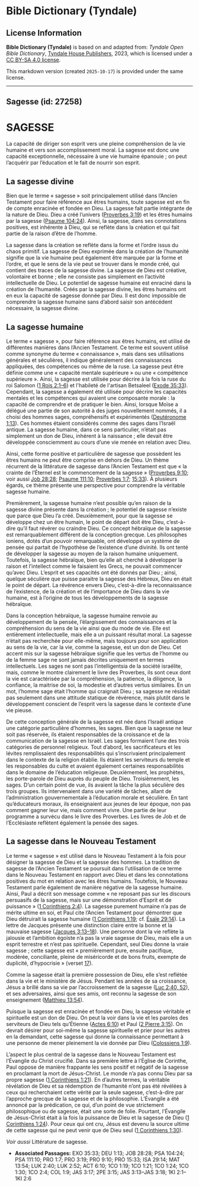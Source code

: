# Bible Dictionary (Tyndale)

## License Information

**Bible Dictionary (Tyndale)** is based on and adapted from: _Tyndale Open Bible Dictionary_, [Tyndale House Publishers](https://tyndaleopenresources.com/), 2023, which is licensed under a [CC BY-SA 4.0 license](https://creativecommons.org/licenses/by-sa/4.0/legalcode.en).

This markdown version (created `2025-10-17`) is provided under the same license.



--------------------------------

## Sagesse (id: 27258)

SAGESSE
=======

La capacité de diriger son esprit vers une pleine compréhension de la vie humaine et vers son accomplissement moral. La sagesse est donc une capacité exceptionnelle, nécessaire à une vie humaine épanouie ; on peut l’acquérir par l’éducation et le fait de nourrir son esprit.

La sagesse divine
-----------------

Bien que le terme « sagesse » soit principalement utilisé dans l’Ancien Testament pour faire référence aux êtres humains, toute sagesse est en fin de compte enracinée et fondée en Dieu. La sagesse fait partie intégrante de la nature de Dieu. Dieu a créé l’univers ([Proverbes 3:19](https://ref.ly/Prov3:19)) et les êtres humains par la sagesse ([Psaume 104:24](https://ref.ly/Ps104:24)). Ainsi, la sagesse, dans ses connotations positives, est inhérente à Dieu, qui se reflète dans la création et qui fait partie de la raison d’être de l’homme.

La sagesse dans la création se reflète dans la forme et l’ordre issus du chaos primitif. La sagesse de Dieu exprimée dans la création de l’humanité signifie que la vie humaine peut également être marquée par la forme et l’ordre, et que le sens de la vie peut se trouver dans le monde créé, qui contient des traces de la sagesse divine. La sagesse de Dieu est créative, volontaire et bonne ; elle ne consiste pas simplement en l’activité intellectuelle de Dieu. Le potentiel de sagesse humaine est enraciné dans la création de l’humanité. Créés par la sagesse divine, les êtres humains ont en eux la capacité de sagesse donnée par Dieu. Il est donc impossible de comprendre la sagesse humaine sans d’abord saisir son antécédent nécessaire, la sagesse divine.

La sagesse humaine
------------------

Le terme « sagesse », pour faire référence aux êtres humains, est utilisé de différentes manières dans l’Ancien Testament. Ce terme est souvent utilisé comme synonyme du terme « connaissance », mais dans ses utilisations générales et séculières, il indique généralement des connaissances appliquées, des compétences ou même de la ruse. La sagesse peut être définie comme une « capacité mentale supérieure » ou une « compétence supérieure ». Ainsi, la sagesse est utilisée pour décrire à la fois la ruse du roi Salomon ([1 Rois 2:1–6](https://ref.ly/1Kgs2:1-1Kgs2:6)) et l'habileté de l'artisan Betsaleel ([Exode 35:33](https://ref.ly/Exod35:33)). Cependant, la sagesse a également été utilisée pour décrire les capacités mentales et les compétences qui avaient une composante morale : la capacité de comprendre et de pratiquer le bien. Ainsi, lorsque Moïse a délégué une partie de son autorité à des juges nouvellement nommés, il a choisi des hommes sages, compréhensifs et expérimentés ([Deutéronome 1:13](https://ref.ly/Deut1:13)). Ces hommes étaient considérés comme des sages dans l’Israël antique. La sagesse humaine, dans ce sens particulier, n’était pas simplement un don de Dieu, inhérent à la naissance ; elle devait être développée consciemment au cours d’une vie menée en relation avec Dieu.

Ainsi, cette forme positive et particulière de sagesse que possèdent les êtres humains ne peut être comprise en dehors de Dieu. Un thème récurrent de la littérature de sagesse dans l’Ancien Testament est que « la crainte de l’Éternel est le commencement de la sagesse » ([Proverbes 9:10](https://ref.ly/Prov9:10); voir aussi [Job 28:28](https://ref.ly/Job28:28); [Psaume 111:10](https://ref.ly/Ps111:10); [Proverbes 1:7](https://ref.ly/Prov1:7); [15:33](https://ref.ly/Prov15:33)). À plusieurs égards, ce thème présente une perspective pour comprendre la véritable sagesse humaine.

Premièrement, la sagesse humaine n’est possible qu’en raison de la sagesse divine présente dans la création ; le potentiel de sagesse n’existe que parce que Dieu l’a créé. Deuxièmement, pour que la sagesse se développe chez un être humain, le point de départ doit être Dieu, c’est\-à\-dire qu’il faut révérer ou craindre Dieu. Ce concept hébraïque de la sagesse est remarquablement différent de la conception grecque. Les philosophes ioniens, dotés d’un pouvoir remarquable, ont développé un système de pensée qui partait de l’hypothèse de l’existence d’une divinité. Ils ont tenté de développer la sagesse au moyen de la raison humaine uniquement. Toutefois, la sagesse hébraïque, bien qu’elle ait cherché à développer la raison et l’intellect comme le faisaient les Grecs, ne pouvait commencer qu’avec Dieu. L’esprit et ses capacités ont été donnés par Dieu ; ainsi, quelque séculière que puisse paraitre la sagesse des Hébreux, Dieu en était le point de départ. La révérence envers Dieu, c’est\-à\-dire la reconnaissance de l’existence, de la création et de l’importance de Dieu dans la vie humaine, est à l’origine de tous les développements de la sagesse hébraïque.

Dans la conception hébraïque, la sagesse humaine renvoie au développement de la pensée, l’élargissement des connaissances et la compréhension du sens de la vie ainsi que du mode de vie. Elle est entièrement intellectuelle, mais elle a un puissant résultat moral. La sagesse n’était pas recherchée pour elle\-même, mais toujours pour son application au sens de la vie, car la vie, comme la sagesse, est un don de Dieu. Cet accent mis sur la sagesse hébraïque signifie que les vertus de l’homme ou de la femme sage ne sont jamais décrites uniquement en termes intellectuels. Les sages ne sont pas l’intelligentsia de la société israélite, mais, comme le montre clairement le livre des Proverbes, ils sont ceux dont la vie est caractérisée par la compréhension, la patience, la diligence, la confiance, la maitrise de soi, la modestie et d’autres vertus similaires. En un mot, l’homme sage était l’homme qui craignait Dieu ; sa sagesse ne résidait pas seulement dans une attitude statique de révérence, mais plutôt dans le développement conscient de l’esprit vers la sagesse dans le contexte d’une vie pieuse.

De cette conception générale de la sagesse est née dans l’Israël antique une catégorie particulière d’hommes, les sages. Bien que la sagesse ne leur soit pas réservée, ils étaient responsables de la croissance et de la communication de la sagesse en Israël. Les sages formaient l’une des trois catégories de personnel religieux. Tout d’abord, les sacrificateurs et les lévites remplissaient des responsabilités qui s’inscrivaient principalement dans le contexte de la religion établie. Ils étaient les serviteurs du temple et les responsables du culte et avaient également certaines responsabilités dans le domaine de l’éducation religieuse. Deuxièmement, les prophètes, les porte\-parole de Dieu auprès du peuple de Dieu. Troisièmement, les sages. D’un certain point de vue, ils avaient la tâche la plus séculière des trois groupes. Ils intervenaient dans une variété de tâches, allant de l’administration gouvernementale à l’éducation morale et séculière. En tant qu’éducateurs moraux, ils enseignaient aux jeunes de leur époque, non pas comment gagner leur vie, mais comment vivre. Une partie de leur programme a survécu dans le livre des Proverbes. Les livres de Job et de l’Ecclésiaste reflètent également la pensée des sages.

La sagesse dans le Nouveau Testament
------------------------------------

Le terme « sagesse » est utilisé dans le Nouveau Testament à la fois pour désigner la sagesse de Dieu et la sagesse des hommes. La tradition de sagesse de l’Ancien Testament se poursuit dans l’utilisation de ce terme dans le Nouveau Testament en rapport avec Dieu et dans les connotations positives du mot en relation avec les êtres humains. Toutefois, le Nouveau Testament parle également de manière négative de la sagesse humaine. Ainsi, Paul a décrit son message comme « ne reposant pas sur les discours persuasifs de la sagesse, mais sur une démonstration d’Esprit et de puissance » ([1 Corinthiens 2:4](https://ref.ly/1Cor2:4)). La sagesse purement humaine n’a pas de mérite ultime en soi, et Paul cite l’Ancien Testament pour démontrer que Dieu détruirait la sagesse humaine ([1 Corinthiens 1:19](https://ref.ly/1Cor1:19); cf. [Ésaïe 29:14](https://ref.ly/Isa29:14)). La lettre de Jacques présente une distinction claire entre la bonne et la mauvaise sagesse ([Jacques 3:13–18](https://ref.ly/Jas3:13-Jas3:18)). Une personne dont la vie reflète la jalousie et l’ambition égoïste n’a pas la vraie sagesse de Dieu, mais elle a un esprit terrestre et n’est pas spirituelle. Cependant, seul Dieu donne la vraie sagesse ; cette sagesse est « premièrement pure, ensuite pacifique, modérée, conciliante, pleine de miséricorde et de bons fruits, exempte de duplicité, d’hypocrisie » (verset [17](https://ref.ly/Jas3:17)).

Comme la sagesse était la première possession de Dieu, elle s’est reflétée dans la vie et le ministère de Jésus. Pendant les années de sa croissance, Jésus a brillé dans sa vie par l’accroissement de la sagesse ([Luc 2:40, 52](https://ref.ly/Luke2:40,Luke2:52)), et ses adversaires, ainsi que ses amis, ont reconnu la sagesse de son enseignement ([Matthieu 13:54](https://ref.ly/Matt13:54)).

Puisque la sagesse est enracinée et fondée en Dieu, la sagesse véritable et spirituelle est un don de Dieu. On peut la voir dans la vie et les paroles des serviteurs de Dieu tels qu’Étienne ([Actes 6:10](https://ref.ly/Acts6:10)) et Paul ([2 Pierre 3:15](https://ref.ly/2Pet3:15)). On devrait désirer pour soi\-même la sagesse spirituelle et prier pour les autres en la demandant, cette sagesse qui donne la connaissance permettant à une personne de mener pleinement la vie donnée par Dieu ([Colossiens 1:9](https://ref.ly/Col1:9)).

L’aspect le plus central de la sagesse dans le Nouveau Testament est l’Évangile du Christ crucifié. Dans sa première lettre à l’Église de Corinthe, Paul oppose de manière frappante les sens positif et négatif de la sagesse en proclamant la mort de Jésus\-Christ. Le monde n’a pas connu Dieu par sa propre sagesse ([1 Corinthiens 1:21](https://ref.ly/1Cor1:21)). En d’autres termes, la véritable révélation de Dieu et sa rédemption de l’humanité n’ont pas été révélées à ceux qui recherchaient cette vérité par la seule sagesse, c’est\-à\-dire par l’approche grecque de la sagesse et de la philosophie. L’Évangile a été annoncé par la prédication, ce qui, d’un point de vue strictement philosophique ou de sagesse, était une sorte de folie. Pourtant, l’Évangile de Jésus\-Christ était à la fois la puissance de Dieu et la sagesse de Dieu ([1 Corinthiens 1:24](https://ref.ly/1Cor1:24)). Pour ceux qui ont cru, Jésus est devenu la source ultime de cette sagesse qui ne peut venir que de Dieu seul ([1 Corinthiens 1:30](https://ref.ly/1Cor1:30)).

*Voir aussi* Littérature de sagesse.

* **Associated Passages:** EXO 35:33; DEU 1:13; JOB 28:28; PSA 104:24; PSA 111:10; PRO 1:7; PRO 3:19; PRO 9:10; PRO 15:33; ISA 29:14; MAT 13:54; LUK 2:40; LUK 2:52; ACT 6:10; 1CO 1:19; 1CO 1:21; 1CO 1:24; 1CO 1:30; 1CO 2:4; COL 1:9; JAS 3:17; 2PE 3:15; JAS 3:13–JAS 3:18; 1KI 2:1–1KI 2:6

